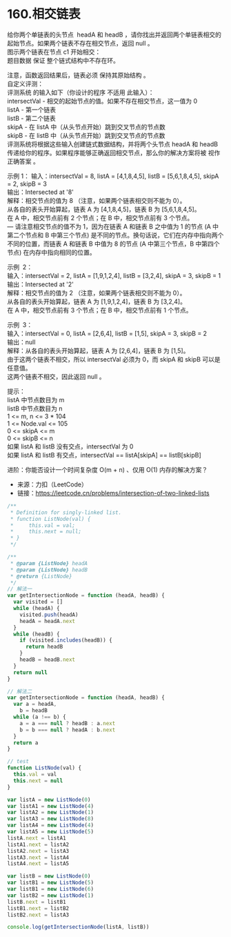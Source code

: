 # 160.相交链表

给你两个单链表的头节点  headA 和 headB ，请你找出并返回两个单链表相交的起始节点。如果两个链表不存在相交节点，返回 null 。  
图示两个链表在节点 c1 开始相交：  
题目数据 保证 整个链式结构中不存在环。

注意，函数返回结果后，链表必须 保持其原始结构 。  
自定义评测：  
评测系统 的输入如下（你设计的程序 不适用 此输入）：  
intersectVal - 相交的起始节点的值。如果不存在相交节点，这一值为 0  
listA - 第一个链表  
listB - 第二个链表  
skipA - 在 listA 中（从头节点开始）跳到交叉节点的节点数  
skipB - 在 listB 中（从头节点开始）跳到交叉节点的节点数  
评测系统将根据这些输入创建链式数据结构，并将两个头节点 headA 和 headB 传递给你的程序。如果程序能够正确返回相交节点，那么你的解决方案将被 视作正确答案 。

示例 1：
输入：intersectVal = 8, listA = [4,1,8,4,5], listB = [5,6,1,8,4,5], skipA = 2, skipB = 3  
输出：Intersected at '8'  
解释：相交节点的值为 8 （注意，如果两个链表相交则不能为 0）。  
从各自的表头开始算起，链表 A 为 [4,1,8,4,5]，链表 B 为 [5,6,1,8,4,5]。  
在 A 中，相交节点前有 2 个节点；在 B 中，相交节点前有 3 个节点。  
— 请注意相交节点的值不为 1，因为在链表 A 和链表 B 之中值为 1 的节点 (A 中第二个节点和 B 中第三个节点) 是不同的节点。换句话说，它们在内存中指向两个不同的位置，而链表 A 和链表 B 中值为 8 的节点 (A 中第三个节点，B 中第四个节点) 在内存中指向相同的位置。

示例  2：  
输入：intersectVal = 2, listA = [1,9,1,2,4], listB = [3,2,4], skipA = 3, skipB = 1  
输出：Intersected at '2'  
解释：相交节点的值为 2 （注意，如果两个链表相交则不能为 0）。  
从各自的表头开始算起，链表 A 为 [1,9,1,2,4]，链表 B 为 [3,2,4]。  
在 A 中，相交节点前有 3 个节点；在 B 中，相交节点前有 1 个节点。

示例  3：  
输入：intersectVal = 0, listA = [2,6,4], listB = [1,5], skipA = 3, skipB = 2  
输出：null  
解释：从各自的表头开始算起，链表 A 为 [2,6,4]，链表 B 为 [1,5]。  
由于这两个链表不相交，所以 intersectVal 必须为 0，而 skipA 和 skipB 可以是任意值。  
这两个链表不相交，因此返回 null 。

提示：  
listA 中节点数目为 m  
listB 中节点数目为 n  
1 <= m, n <= 3 \* 104  
1 <= Node.val <= 105  
0 <= skipA <= m  
0 <= skipB <= n  
如果 listA 和 listB 没有交点，intersectVal 为 0  
如果 listA 和 listB 有交点，intersectVal == listA[skipA] == listB[skipB]

进阶：你能否设计一个时间复杂度 O(m + n) 、仅用 O(1) 内存的解决方案？

- 来源：力扣（LeetCode）  
- 链接：https://leetcode.cn/problems/intersection-of-two-linked-lists

```javascript
/**
 * Definition for singly-linked list.
 * function ListNode(val) {
 *     this.val = val;
 *     this.next = null;
 * }
 */

/**
 * @param {ListNode} headA
 * @param {ListNode} headB
 * @return {ListNode}
 */
// 解法一
var getIntersectionNode = function (headA, headB) {
  var visited = []
  while (headA) {
    visited.push(headA)
    headA = headA.next
  }
  while (headB) {
    if (visited.includes(headB)) {
      return headB
    }
    headB = headB.next
  }
  return null
}

// 解法二
var getIntersectionNode = function (headA, headB) {
  var a = headA,
    b = headB
  while (a !== b) {
    a = a === null ? headB : a.next
    b = b === null ? headA : b.next
  }
  return a
}

// test
function ListNode(val) {
  this.val = val
  this.next = null
}

var listA = new ListNode(0)
var listA1 = new ListNode(4)
var listA2 = new ListNode(1)
var listA3 = new ListNode(8)
var listA4 = new ListNode(4)
var listA5 = new ListNode(5)
listA.next = listA1
listA1.next = listA2
listA2.next = listA3
listA3.next = listA4
listA4.next = listA5

var listB = new ListNode(0)
var listB1 = new ListNode(5)
var listB1 = new ListNode(6)
var listB2 = new ListNode(1)
listB.next = listB1
listB1.next = listB2
listB2.next = listA3

console.log(getIntersectionNode(listA, listB))
```
